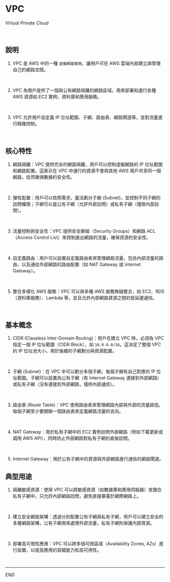 # VPC

_Virtual Private Cloud_

<br>

## 說明

1. VPC 是 AWS 中的一種 `虛擬網路環境`，讓用戶可在 AWS 雲端內部建立與管理自己的網路空間。

<br>

2. VPC 為用戶提供了一個與公有網路隔離的網路區域，用來部署和運行各種 AWS 資源如 EC2 實例、資料庫和應用服務。

<br>

3. VPC 允許用戶自定義 IP 位址範圍、子網、路由表、網路閘道等，並對流量進行精確控制。

<br>

## 核心特性

1. 網路隔離：VPC 提供完全的網路隔離，用戶可以控制虛擬網路的 IP 位址範圍和網路配置。這表示在 VPC 中運行的資源不會與其他 AWS 用戶共享同一個網路，從而確保數據的安全性。

<br>

2. 彈性配置：用戶可以依照需求，靈活劃分子網 (Subnet)，並控制不同子網的訪問權限；子網可以是公有子網（允許外部訪問）或私有子網（僅限內部訪問）。

<br>

3. 流量控制與安全性：VPC 提供安全群組（Security Groups）和網路 ACL（Access Control List）來控制進出網路的流量，確保資源的安全性。

<br>

4. 自定義路由：用戶可以設置自定義路由表來管理網路流量，包括內部流量的路由，以及通往外部網路的路由配置（如 NAT Gateway 或 Internet Gateway）。

<br>

5. 整合多樣化 AWS 服務：VPC 可以與多種 AWS 服務無縫整合，如 EC2、RDS（資料庫服務）、Lambda 等，並且允許內部網路資源之間的低延遲通信。

<br>

## 基本概念

1. CIDR (Classless Inter-Domain Routing)：用戶在建立 VPC 時，必須為 VPC 指定一個 IP 位址範圍（CIDR Block），如 `10.0.0.0/16`。這決定了整個 VPC 的 IP 位址池大小，用於後續的子網劃分與資源配置。

<br>

2. 子網 (Subnet)：在 VPC 中可以劃分多個子網，每個子網有自己對應的 IP 位址範圍。子網可以設置為公有子網（有 Internet Gateway 連接到外部網路）或私有子網（沒有連接到外部網路，僅供內部通信）。

<br>

3. 路由表 (Route Table)：VPC 使用路由表來管理網路內部與外部的流量路徑。每個子網至少要關聯一個路由表來定義網路流量的去向。

<br>

4. NAT Gateway：用於私有子網中的 EC2 實例訪問外部網路（例如下載更新或調用 AWS API），同時防止外部網路對私有子網的直接訪問。

<br>

5. Internet Gateway：用於公有子網中的資源與外部網路進行通信的網路閘道。

## 典型用途

1. 隔離敏感資源：使用 VPC 可以將敏感資源（如數據庫和應用伺服器）放置在私有子網中，只允許內部網路訪問，避免直接暴露於網際網路上。

<br>

2. 建立安全網路架構：透過分別配置公有子網與私有子網，用戶可以建立安全的多層網路架構，公有子網用來處理外部流量，私有子網則保護內部資源。

<br>

3. 部署高可用性應用：VPC 可以跨多個可用區域（Availability Zones, AZs）進行設置，以提高應用的容錯能力和高可用性。

<br>

___

_END_